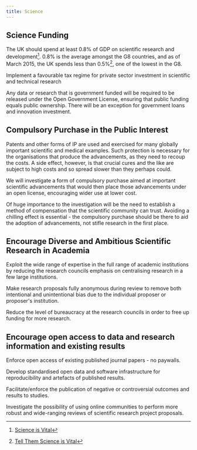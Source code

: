 ```yaml
---
title: Science
---
```


## Science Funding

The UK should spend at least 0.8% of GDP on scientific research and development[^science-is-vital]. 0.8% is the average amongst the G8 countries, and as of March 2015, the UK spends less than 0.5%[^siv-tell-them], one of the lowest in the G8.

[^science-is-vital]: [Science is Vital](http://scienceisvital.org.uk/)
[^siv-tell-them]: [Tell Them Science is Vital](http://scienceisvital.org.uk/tell-them-science-is-vital/)

Implement a favourable tax regime for private sector investment in scientific and technical research

Any data or research that is government funded will be required to be released under the Open Government License, ensuring that public funding equals public ownership. There will be an exception for government loans and innovation investment.

## Compulsory Purchase in the Public Interest

Patents and other forms of IP are used and exercised for many globally important scientific and medical examples. Such protection is necessary for the organisations that produce the advancements, as they need to recoup the costs. A side effect, however, is that crucial cures and the like are subject to high costs and so spread slower than they perhaps could.

We will investigate a form of compulsory purchase aimed at important scientific advancements that would then place those advancements under an open license, encouraging wider use at lower cost.

Of huge importance to the investigation will be the need to establish a method of compensation that the scientific community can trust. Avoiding a chilling effect is essential - the compulsory purchase should be there to aid the adoption of advancements, not stifle research in the first place.

## Encourage Diverse and Ambitious Scientific Research in Academia

Exploit the wide range of expertise in the full range of academic institutions by reducing the research councils emphasis on centralising research in a few large institutions.

Make research proposals fully anonymous during review to remove both intentional and unintentional bias due to the individual proposer or proposer's institution.

Reduce the level of bureaucracy at the research councils in order to free up funding for more research.

## Encourage open access to data and research information and existing results

Enforce open access of existing published journal papers - no paywalls.

Develop standardised open data and software infrastructure for reproducibility and artefacts of published results.

Facilitate/enforce the publication of negative or controversial outcomes and results to studies.

Investigate the possibility of using online communities to perform more robust and wide-ranging reviews of scientific research project proposals.